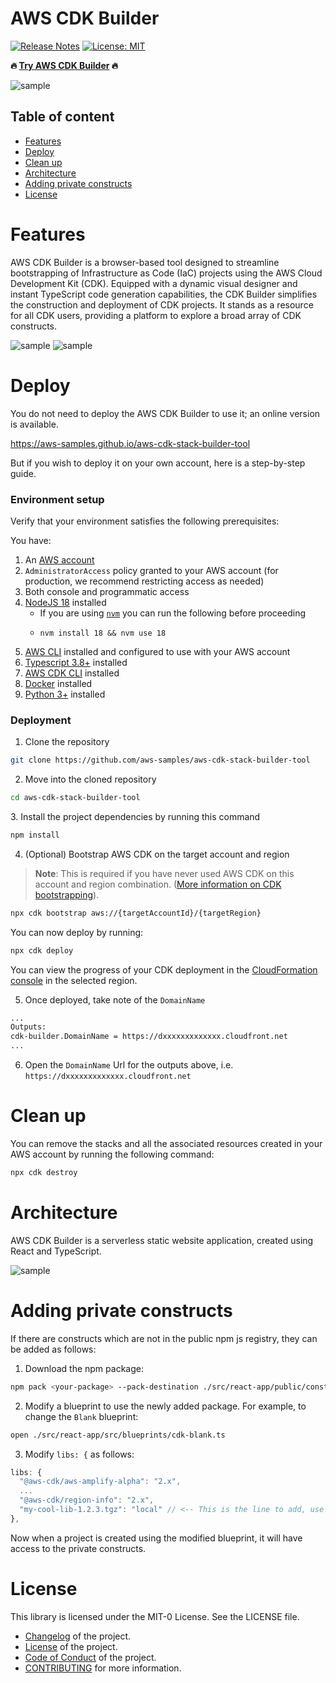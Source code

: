 # AWS CDK Builder
[![Release Notes](https://img.shields.io/github/v/release/aws-samples/aws-cdk-stack-builder-tool)](https://github.com/aws-samples/aws-cdk-stack-builder-tool/releases)
[![License: MIT](https://img.shields.io/badge/License-MIT-yellow.svg)](https://opensource.org/licenses/MIT)

**:fire: [Try AWS CDK Builder](https://aws-samples.github.io/aws-cdk-stack-builder-tool/) :fire:**

![sample](assets/aws-cdk-builder.png "AWS CDK Builder")

## Table of content
- [Features](#features)
- [Deploy](#deploy)
- [Clean up](#clean-up)
- [Architecture](#architecture)
- [Adding private constructs](#adding-private-constructs)
- [License](#license)

# Features

AWS CDK Builder is a browser-based tool designed to streamline bootstrapping of Infrastructure as Code (IaC) projects using the AWS Cloud Development Kit (CDK). Equipped with a dynamic visual designer and instant TypeScript code generation capabilities, the CDK Builder simplifies the construction and deployment of CDK projects. It stands as a resource for all CDK users, providing a platform to explore a broad array of CDK constructs.

![sample](assets/aws-cdk-builder-code.png "AWS CDK Builder")
![sample](assets/aws-cdk-builder-diagram.png "AWS CDK Builder")

# Deploy

You do not need to deploy the AWS CDK Builder to use it; an online version is available.

https://aws-samples.github.io/aws-cdk-stack-builder-tool

But if you wish to deploy it on your own account, here is a step-by-step guide.

### Environment setup

Verify that your environment satisfies the following prerequisites:

You have:

1. An [AWS account](https://aws.amazon.com/premiumsupport/knowledge-center/create-and-activate-aws-account/)
2. `AdministratorAccess` policy granted to your AWS account (for production, we recommend restricting access as needed)
3. Both console and programmatic access
4. [NodeJS 18](https://nodejs.org/en/download/) installed
    - If you are using [`nvm`](https://github.com/nvm-sh/nvm) you can run the following before proceeding
    - ```
      nvm install 18 && nvm use 18
      ```
5. [AWS CLI](https://aws.amazon.com/cli/) installed and configured to use with your AWS account
6. [Typescript 3.8+](https://www.typescriptlang.org/download) installed
7. [AWS CDK CLI](https://docs.aws.amazon.com/cdk/latest/guide/getting_started.html) installed
8. [Docker](https://docs.docker.com/get-docker/) installed
9. [Python 3+](https://www.python.org/downloads/) installed

### Deployment

1. Clone the repository
```bash
git clone https://github.com/aws-samples/aws-cdk-stack-builder-tool
```
2. Move into the cloned repository
```bash
cd aws-cdk-stack-builder-tool
```

<a id="deployment-dependencies-installation"></a>
3. Install the project dependencies by running this command
```bash
npm install
```

4. (Optional) Bootstrap AWS CDK on the target account and region

> **Note**: This is required if you have never used AWS CDK on this account and region combination. ([More information on CDK bootstrapping](https://docs.aws.amazon.com/cdk/latest/guide/cli.html#cli-bootstrap)).

```bash
npx cdk bootstrap aws://{targetAccountId}/{targetRegion}
```

You can now deploy by running:

```bash
npx cdk deploy
```

You can view the progress of your CDK deployment in the [CloudFormation console](https://console.aws.amazon.com/cloudformation/home) in the selected region.

5. Once deployed, take note of the `DomainName`

```bash
...
Outputs:
cdk-builder.DomainName = https://dxxxxxxxxxxxxx.cloudfront.net
...
```

6. Open the `DomainName` Url for the outputs above, i.e. `https://dxxxxxxxxxxxxx.cloudfront.net`


# Clean up
You can remove the stacks and all the associated resources created in your AWS account by running the following command:

```bash
npx cdk destroy
```

# Architecture
AWS CDK Builder is a serverless static website application, created using React and TypeScript.

![sample](assets/architecture.png "Architecture Diagram")

# Adding private constructs
If there are constructs which are not in the public npm js registry, they can be added as follows:

1. Download the npm package:
```bash
npm pack <your-package> --pack-destination ./src/react-app/public/constructs
```

2. Modify a blueprint to use the newly added package. For example, to change the `Blank` blueprint:
```bash
open ./src/react-app/src/blueprints/cdk-blank.ts
```

3. Modify `libs: {` as follows:
```typescript
libs: {
  "@aws-cdk/aws-amplify-alpha": "2.x",
  ...
  "@aws-cdk/region-info": "2.x",
  "my-cool-lib-1.2.3.tgz": "local" // <-- This is the line to add, use filename as found in ./src/react-app/src/public/constructs as the key, and "local" as the value
},

```

Now when a project is created using the modified blueprint, it will have access to the private constructs.

# License

This library is licensed under the MIT-0 License. See the LICENSE file.

- [Changelog](CHANGELOG.md) of the project.
- [License](LICENSE) of the project.
- [Code of Conduct](CODE_OF_CONDUCT.md) of the project.
- [CONTRIBUTING](CONTRIBUTING.md#security-issue-notifications) for more information.
